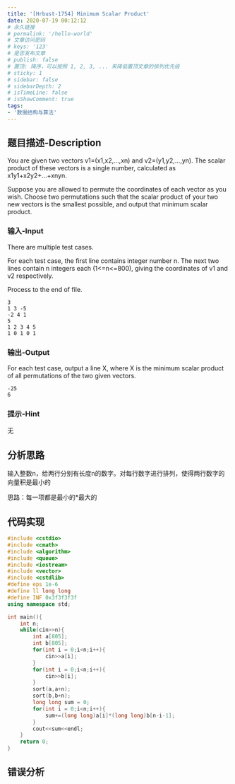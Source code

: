```yaml
---
title: '[Hrbust-1754] Minimum Scalar Product'
date: 2020-07-19 00:12:12
# 永久链接
# permalink: '/hello-world'
# 文章访问密码
# keys: '123'
# 是否发布文章
# publish: false
# 置顶: 降序，可以按照 1, 2, 3, ... 来降低置顶文章的排列优先级
# sticky: 1
# sidebar: false
# sidebarDepth: 2
# isTimeLine: false
# isShowComment: true
tags:
- '数据结构与算法'
---
```


## 题目描述-Description
You are given two vectors v1=(x1,x2,...,xn) and v2=(y1,y2,...,yn). The scalar product of these vectors is a single number, calculated as x1y1+x2y2+...+xnyn.


Suppose you are allowed to permute the coordinates of each vector as you wish. Choose two permutations such that the scalar product of your two new vectors is the smallest possible, and output that minimum scalar product.
### 输入-Input
There are multiple test cases.

For each test case, the first line contains integer number n. The next two lines contain n integers each (1<=n<=800), giving the coordinates of v1 and v2 respectively.

 Process to the end of file.
```
3
1 3 -5
-2 4 1
5
1 2 3 4 5
1 0 1 0 1
```
### 输出-Output
For each test case, output a line X, where X is the minimum scalar product of all permutations of the two given vectors.
```
-25
6
```
### 提示-Hint
无
## 分析思路
输入整数n，给两行分别有长度n的数字。对每行数字进行排列，使得两行数字的向量积是最小的

思路：每一项都是最小的*最大的
## 代码实现
```cpp
#include <cstdio>
#include <cmath>
#include <algorithm>
#include <queue>
#include <iostream>
#include <vector>
#include <cstdlib>
#define eps 1e-6
#define ll long long
#define INF 0x3f3f3f3f
using namespace std;

int main(){
    int n;
    while(cin>>n){
        int a[805];
        int b[805];
        for(int i = 0;i<n;i++){
            cin>>a[i];
        }
        for(int i = 0;i<n;i++){
            cin>>b[i];
        }
        sort(a,a+n);
        sort(b,b+n);
        long long sum = 0;
        for(int i = 0;i<n;i++){
            sum+=(long long)a[i]*(long long)b[n-i-1];
        }
        cout<<sum<<endl;
    }
    return 0;
}
```
## 错误分析